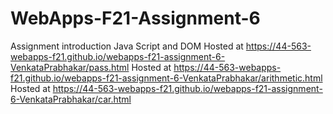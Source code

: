 # WebApps-F21-Assignment-6
Assignment introduction Java Script and DOM
Hosted at https://44-563-webapps-f21.github.io/webapps-f21-assignment-6-VenkataPrabhakar/pass.html
Hosted at  https://44-563-webapps-f21.github.io/webapps-f21-assignment-6-VenkataPrabhakar/arithmetic.html
Hosted at  https://44-563-webapps-f21.github.io/webapps-f21-assignment-6-VenkataPrabhakar/car.html
